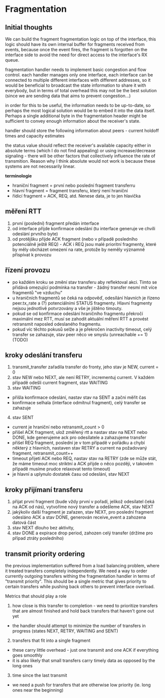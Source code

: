 
# Fragmentation

## Initial thoughts

We can build the fragment fragmentation logic on top of the interface, this logic should have its own internal buffer for fragments received from events, because once the event fires, the fragment is forgotten on the interface side to avoid the need for direct access to the interface's RX queue.

fragmentation handler needs to implement basic congestion and flow control. each handler manages only one interface, each interface can be connected to multiple different interfaces with different addresses, so it would be beneficial to broadcast the state information to share it with everybody, but in terms of total overhead this may not be the best solution (since we are sending data that aims to prevent congestion...)

in order for this to be useful, the information needs to be up-to-date, so perhaps the most logical solution would be to embed it into the data itself. Perhaps a single additional byte in the fragmentation header might be sufficient to convey enough information about the receiver's state.

handler should store the following information about peers - current holdoff times and capacity estimates

the status value should reflect the receiver's available capacity either in absolute terms (which I do not find appealing) or using increase/decrease signaling - there will be other factors that collectively influence the rate of transmition. Reason why I think absolute would not work is because these systems are not necessarily linear.




**terminologie**

- hraniční fragment = první nebo poslední fragment transferru
- hlavní fragment = fragment transferu, který není hraniční
- řídicí fragment = ACK, REQ, atd. Nenese data, je to jen hlavička

## měření RTT
1. první (poslední) fragment předán interface 
2. od interface přijde konfirmace odeslání (tu interface generuje ve chvíli odeslání prvního byte)
3. od protějšku přijde ACK fragment (nebo v případě posledního potenciálně ještě REQ) - ACK i REQ jsou malé prioritní fragmenty, které by měly obcházet omezení na rate, protože by neměly významně přispívat k provozu

## řízení provozu
  - po každém kroku se změní stav transferu aby reflektoval akci. Tímto se přidává omezující podmínka na transfer - žádný transfer nesmí mít více fragmentů "ve vzduchu"
  - u hraničních fragmentů se čeká na odpověď, odesílání hlavních je řízeno peer.tx_rate a (?) potenciálními STATUS fragmenty. Hlavní fragmenty nejsou jednotlivě potvrzovány a vše je jištěno timouty. 
  - pokud se od konfirmace odeslání hraničního fragmentu překročí maximální mez RTT, musí se zahodit aktuální měření RTT a provést retransmit naposled odeslaného fragmentu.
  - pokud víc těchto pokusů selže a je překročen inactivity timeout, celý transfer se zahazuje, stav peer něco ve smyslu (unreachable += 1) (TODO)

## kroky odeslání transferu
1. transmit_transfer zařadila transfer do fronty, jeho stav je NEW, current = 0
2. stav NEW nebo NEXT, ale není RETRY, incrementuj current. V každém případě odešli current fragment, stav WAITING
3. stav WAITING 
  - přišla konfirmace odeslání, nastav stav na SENT a začni měřit čas
  - konfirmace selhala (interface odmítnul fragment), celý transfer se zahazuje
4. stav SENT
  - current je hraniční nebo retransmit_count > 0
  - přišel ACK fragment, ulož změřený rtt a nastav stav na NEXT nebo DONE, kde generujeme ack pro odesílatele a zahazujeme transfer
  - přišel REQ fragment, poslední je v tom případě v pořádku a chybí některý z hlavních, nastaven stav RETRY a current na požadovaný fragment, retransmit_count++
  - timeout přijetí ACK nebo REQ, nastav stav na RETRY (zde se může stát, že máme timeout moc striktní a ACK přijde o něco později, v takovém případě musíme prudce relaxovat tento timeout)
  - je hlavní a uplynulo dostatek času od odeslání, stav NEXT

## kroky přijímaní transferu
1. přijat první fragment (bude vždy první v pořadí, jelikož odesílatel čeká na ACK od nás), vytvoříme nový transfer a odešleme ACK, stav NEXT
2. jakýkoliv další fragment je zařazen, stav NEXT, pro poslední fragment odesláno ACK a stav DONE, generován receive_event a zahozena datová část
3. stav NEXT dlouho bez aktivity, 
4. stav DONE a expirace drop period, zahozen celý transfer (držíme pro případ ztráty posledního)


## transmit priority ordering

the previous implementation suffered from a load balancing problem, where it treated transfers completely independently. We need a way to order currently outgoing transfers withing the fragmentation handler in terms of "transmit priority". This should be a single metric that gives priority to certain transfers while pushing back others to prevent interface overload. 

Metrics that should play a role
1. how close is this transfer to completion - we need to prioritize transfers that are almost finished and hold back transfers that haven't gone out yet
  - the handler should attempt to minimize the number of transfers in progress (states NEXT, RETRY, WAITING and SENT)
2. transfers that fit into a single fragment
  - these carry little overhead - just one transmit and one ACK if everything goes smoothly
  - it is also likely that small transfers carry timely data as opposed by the long ones
3. time since the last transmit
  - we need a push for transfers that are otherwise low priority (ie. long ones near the beginning)

